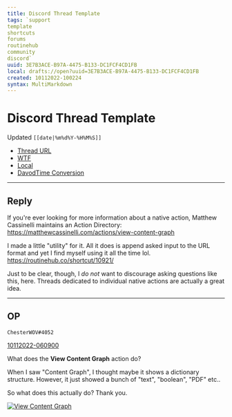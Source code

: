 ```yaml
---
title: Discord Thread Template
tags: `support
template
shortcuts
forums
routinehub
community
discord`
uuid: 3E7B3ACE-B97A-4475-B133-DC1FCF4CD1FB
local: drafts://open?uuid=3E7B3ACE-B97A-4475-B133-DC1FCF4CD1FB
created: 10112022-100224
syntax: MultiMarkdown
---
```

 # Discord Thread Template
Updated `[[date|%m%d%Y-%H%M%S]]`

- [Thread URL]([[clipboard]])
- [WTF](https://davidblue.wtf/drafts/[[uuid]].html)
- [Local](shareddocuments:///private/var/mobile/Library/Mobile%20Documents/com~apple~CloudDocs/Written/[[uuid]].md)
- [DavodTime Conversion](shortcuts://run-shortcut?name=DavodTime%20Conversion)

---

## Reply

If you're ever looking for more information about a native action, Matthew Cassinelli maintains an Action Directory: https://matthewcassinelli.com/actions/view-content-graph

I made a little "utility" for it. All it does is append asked input to the URL format and yet I find myself using it all the time lol. https://routinehub.co/shortcut/10921/

Just to be clear, though, I *do not* want to discourage asking questions like this, here. Threads dedicated to individual native actions are actually a great idea.

---

## OP

`ChesterWOV#4052`

[10112022-060900](https://discord.com/channels/503976650439131183/1029350069096431666/1029350069096431666)

What does the **View Content Graph** action do?

When I saw "Content Graph", I thought maybe it shows a dictionary structure. However, it just showed a bunch of "text", "boolean", "PDF" etc..

So what does this actually do? Thank you.

[![View Content Graph](https://cdn.discordapp.com/attachments/1029350069096431666/1029350069230637118/IMG_4117.png)](https://discord.com/channels/503976650439131183/1029350069096431666)